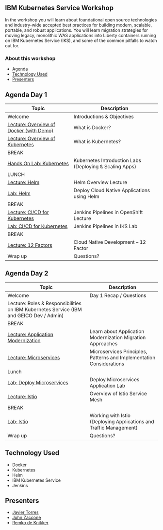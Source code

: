 
## IBM Kubernetes Service Workshop

In the workshop you will learn about foundational open source technologies and industry-wide accepted best practices for building modern, scalable, portable, and robust applications. You will learn migration strategies for moving legacy, monolithic WAS applications into Liberty containers running on IBM Kubernetes Service (IKS), and some of the common pitfalls to watch out for.

### About this workshop

* [Agenda](#agenda-day-1)
* [Technology Used](#technology-used)
* [Presenters](#presenters)

## Agenda Day 1
| Topic  |  Description |
| - | - |
| Welcome | Introductions & Objectives |
| [Lecture: Overview of Docker (with Demo)](https://ibm.box.com/s/0mvlb8hvd8lx23smfvoaijdt9ex63go2) | What is Docker? |
| [Lecture: Overview of Kubernetes](https://ibm.box.com/s/migr539izuf8d686shemct1na0gyvl6v) | What is Kubernetes? |
| BREAK | |
| [Hands On Lab: Kubernetes](generatedContent/digidevcon-iks/README.md) | Kubernetes Introduction Labs (Deploying & Scaling Apps) |
| LUNCH | |
| [Lecture: Helm](https://ibm.box.com/s/cluclg99642s5bgi6j2wixr37jg7nw96) | Helm Overview Lecture |
| [Lab: Helm](generatedContent/helm101/README.md) | Deploy Cloud Native Applications using Helm |
| BREAK | |
| [Lecture: CI/CD for Kubernetes](https://ibm.box.com/s/6cn4wi4amqm9dwl7wgdt05vtj1xdtrkm) | Jenkins Pipelines in OpenShift Lecture|
| [Lab: CI/CD for Kubernetes]() | Jenkins Pipelines in IKS Lab|
| BREAK | |
| [Lecture: 12 Factors](https://ibm.box.com/s/mhn0ff94xq0lwewfebgruxya44nmhm08) | Cloud Native Development – 12 Factor |
| Wrap up | Questions? |

## Agenda Day 2
| Topic  |  Description |
| - | - |
| Welcome | Day 1 Recap / Questions |
| Lecture: Roles & Responsibilities on IBM Kubernetes Service (IBM and GEICO  Dev / Admin) | |
| BREAK | |
| [Lecture: Application Modernization](https://ibm.box.com/s/yundw794wuiyhil485s1eua9hfkujz0a) | Learn about Application Modernization Migration Approaches |
| [Lecture: Microservices](https://ibm.box.com/s/juwyhpy4yt99ckvigd43140tlx3j53rb)| Microservices Principles, Patterns and Implementation Considerations |
| Lunch | |
| [Lab: Deploy Microservices]() | Deploy Microservices Application Lab |
| [Lecture: Istio](https://ibm.box.com/s/4al8hgpzj90vuus55i9fmcw856qz1bt1) | Overview of Istio Service Mesh |
| BREAK | |
| [Lab: Istio](generatedContent/istio101/README.md) | Working with Istio (Deploying Applications and Traffic Management) |
| Wrap up | Questions? |


## Technology Used

* Docker
* Kubernetes
* Helm
* IBM Kubernetes Service
* Jenkins


## Presenters

* [Javier Torres](mailto:jrtorres@us.ibm.com)
* [John Zaccone](mailto:john.zaccone@ibm.com)
* [Remko de Knikker](mailto:remkohdev@us.ibm.com)
